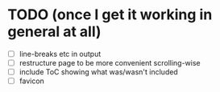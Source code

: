 # TODO (once I get it working in general at all)

- [ ] line-breaks etc in output
- [ ] restructure page to be more convenient scrolling-wise
- [ ] include ToC showing what was/wasn't included
- [ ] favicon
